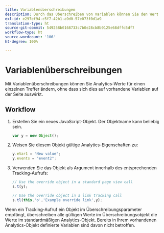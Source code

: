 ```yaml
---
title: Variablenüberschreibungen
description: Durch das Überschreiben von Variablen können Sie den Wert einer Variablen für einen einzelnen Verfolgungs- oder Verfolgungslinkaufruf ändern.
exl-id: e297ef94-c5f7-42b1-a9d0-57e073f0d1a9
translation-type: ht
source-git-commit: 549258b0168733c7b0e28cb8b9125e68dffd5df7
workflow-type: ht
source-wordcount: '106'
ht-degree: 100%

---
```


# Variablenüberschreibungen

Mit Variablenüberschreibungen können Sie Analytics-Werte für einen einzelnen Treffer ändern, ohne dass sich dies auf vorhandene Variablen auf der Seite auswirkt.

## Workflow

1. Erstellen Sie ein neues JavaScript-Objekt. Der Objektname kann beliebig sein.

   ```js
   var y = new Object();
   ```

2. Weisen Sie diesem Objekt gültige Analytics-Eigenschaften zu:

   ```js
   y.eVar1 = "New value";
   y.events = "event2";
   ```

3. Verwenden Sie das Objekt als Argument innerhalb des entsprechenden Tracking-Aufrufs:

   ```js
   // Use the override object in a standard page view call
   s.t(y);
   
   // Use the override object in a link tracking call
   s.tl(this,'o','Example override link',y);
   ```

Wenn ein Tracking-Aufruf ein Objekt im Überschreibungsparameter empfängt, überschreiben alle gültigen Werte im Überschreibungsobjekt die Werte im standardmäßigen Analytics-Objekt. Bereits in Ihrem vorhandenen Analytics-Objekt definierte Variablen sind davon nicht betroffen.
